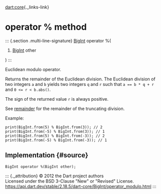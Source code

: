 [dart:core](../../dart-core/dart-core-library){._links-link}

operator % method
=================

::: {.section .multi-line-signature}
[BigInt](../bigint-class) operator %(

1.  [BigInt](../bigint-class) other

)
:::

Euclidean modulo operator.

Returns the remainder of the Euclidean division. The Euclidean division
of two integers `a` and `b` yields two integers `q` and `r` such that
`a == b * q + r` and `0 <= r < b.abs()`.

The sign of the returned value `r` is always positive.

See [remainder](remainder) for the remainder of the truncating division.

Example:

``` {.language-dart data-language="dart"}
print(BigInt.from(5) % BigInt.from(3)); // 2
print(BigInt.from(-5) % BigInt.from(3)); // 1
print(BigInt.from(5) % BigInt.from(-3)); // 2
print(BigInt.from(-5) % BigInt.from(-3)); // 1
```

Implementation {#source}
--------------

``` {.language-dart data-language="dart"}
BigInt operator %(BigInt other);
```

::: {._attribution}
© 2012 the Dart project authors\
Licensed under the BSD 3-Clause \"New\" or \"Revised\" License.\
<https://api.dart.dev/stable/2.18.5/dart-core/BigInt/operator_modulo.html>
:::
